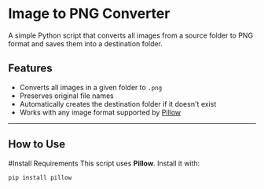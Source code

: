 # Image to PNG Converter

A simple Python script that converts all images from a source folder to PNG format and saves them into a destination folder.

## Features
- Converts all images in a given folder to `.png`
- Preserves original file names
- Automatically creates the destination folder if it doesn't exist
- Works with any image format supported by [Pillow](https://pillow.readthedocs.io/)

---

## How to Use

#Install Requirements
This script uses **Pillow**. Install it with:
```bash
pip install pillow
